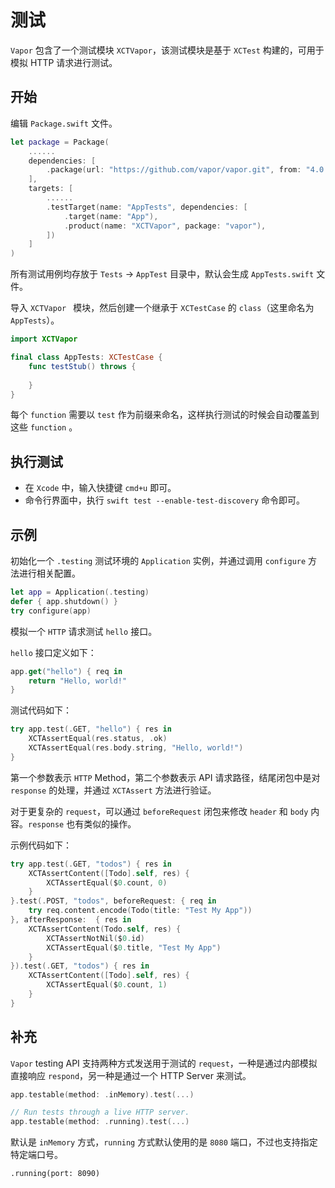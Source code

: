 # 测试

`Vapor` 包含了一个测试模块 `XCTVapor`，该测试模块是基于 `XCTest` 构建的，可用于模拟 HTTP 请求进行测试。

## 开始

编辑 `Package.swift` 文件。

```swift
let package = Package(
    ......
    dependencies: [
        .package(url: "https://github.com/vapor/vapor.git", from: "4.0.0")
    ],
    targets: [
        ......
        .testTarget(name: "AppTests", dependencies: [
            .target(name: "App"),
            .product(name: "XCTVapor", package: "vapor"),
        ])
    ]
)
```

所有测试用例均存放于 `Tests` -> `AppTest` 目录中，默认会生成 `AppTests.swift` 文件。

导入 `XCTVapor ` 模块，然后创建一个继承于 `XCTestCase` 的 `class`（这里命名为 `AppTests`）。

```swift
import XCTVapor

final class AppTests: XCTestCase {
    func testStub() throws {
    	
    }
}
```

每个 `function` 需要以 `test` 作为前缀来命名，这样执行测试的时候会自动覆盖到这些 `function` 。

## 执行测试

* 在 `Xcode` 中，输入快捷键 `cmd+u` 即可。
* 命令行界面中，执行 `swift test --enable-test-discovery` 命令即可。

## 示例

初始化一个 `.testing` 测试环境的 `Application` 实例，并通过调用 `configure` 方法进行相关配置。

```swift
let app = Application(.testing)
defer { app.shutdown() }
try configure(app)
```

模拟一个 `HTTP` 请求测试 `hello` 接口。

`hello` 接口定义如下：

```swift
app.get("hello") { req in
    return "Hello, world!"
}
```

测试代码如下：

```swift
try app.test(.GET, "hello") { res in
    XCTAssertEqual(res.status, .ok)
    XCTAssertEqual(res.body.string, "Hello, world!")
}
```

第一个参数表示 `HTTP` Method，第二个参数表示 API 请求路径，结尾闭包中是对 `response` 的处理，并通过 `XCTAssert` 方法进行验证。

对于更复杂的 `request`，可以通过 `beforeRequest` 闭包来修改 `header` 和 `body` 内容。`response` 也有类似的操作。

示例代码如下：

```swift
try app.test(.GET, "todos") { res in
    XCTAssertContent([Todo].self, res) {
        XCTAssertEqual($0.count, 0)
    }
}.test(.POST, "todos", beforeRequest: { req in
    try req.content.encode(Todo(title: "Test My App"))
}, afterResponse:  { res in
    XCTAssertContent(Todo.self, res) {
        XCTAssertNotNil($0.id)
        XCTAssertEqual($0.title, "Test My App")
    }
}).test(.GET, "todos") { res in
    XCTAssertContent([Todo].self, res) {
        XCTAssertEqual($0.count, 1)
    }
}
```

## 补充

`Vapor` testing API 支持两种方式发送用于测试的 `request`，一种是通过内部模拟直接响应 ```respond```，另一种是通过一个 HTTP Server 来测试。

```swift
app.testable(method: .inMemory).test(...)

// Run tests through a live HTTP server.
app.testable(method: .running).test(...)
```

默认是 `inMemory` 方式，`running` 方式默认使用的是 `8080` 端口，不过也支持指定特定端口号。

```
.running(port: 8090)
```
